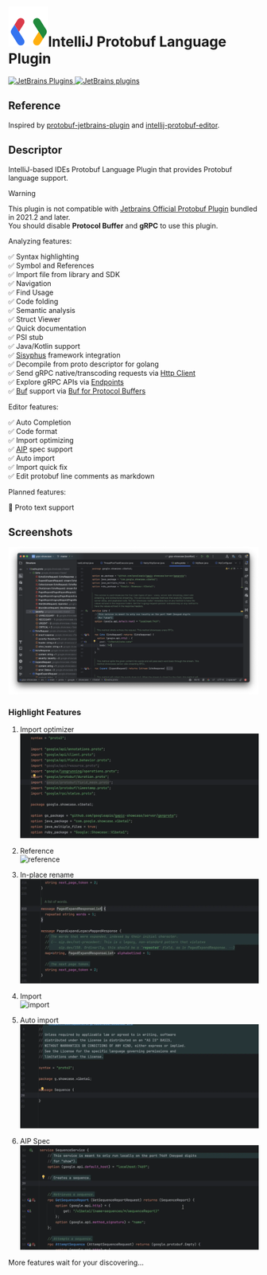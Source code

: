 # ![Logo](resources/logo.svg)IntelliJ Protobuf Language Plugin

[![JetBrains Plugins](https://img.shields.io/jetbrains/plugin/v/16422) ![JetBrains plugins](https://img.shields.io/jetbrains/plugin/d/16422)](https://plugins.jetbrains.com/plugin/16422-protobuf)

## Reference

Inspired by [protobuf-jetbrains-plugin](https://github.com/ksprojects/protobuf-jetbrains-plugin)
and [intellij-protobuf-editor](https://github.com/jvolkman/intellij-protobuf-editor).

## Descriptor

<!-- Plugin description -->
IntelliJ-based IDEs Protobuf Language Plugin that provides Protobuf language support.

> [!WARNING]
> This plugin is not compatible
> with [Jetbrains Official Protobuf Plugin](https://plugins.jetbrains.com/plugin/14004-protocol-buffers) bundled in
> 2021.2 and later.  
> You should disable **Protocol Buffer** and **gRPC** to use this plugin.

Analyzing features:

✅ Syntax highlighting  
✅ Symbol and References  
✅ Import file from library and SDK  
✅ Navigation  
✅ Find Usage  
✅ Code folding  
✅ Semantic analysis  
✅ Struct Viewer  
✅ Quick documentation  
✅ PSI stub  
✅ Java/Kotlin support  
✅ [Sisyphus](https://github.com/ButterCam/sisyphus) framework integration  
✅ Decompile from proto descriptor for golang  
✅ Send gRPC native/transcoding requests via [Http Client](https://plugins.jetbrains.com/plugin/13121-http-client)  
✅ Explore gRPC APIs via [Endpoints](https://plugins.jetbrains.com/plugin/16890-endpoints)  
✅ [Buf](https://buf.build/) support via [Buf for Protocol Buffers](https://plugins.jetbrains.com/plugin/19147-buf-for-protocol-buffers)

Editor features:

✅ Auto Completion  
✅ Code format  
✅ Import optimizing  
✅ [AIP](https://google.aip.dev/) spec support  
✅ Auto import  
✅ Import quick fix  
✅ Edit protobuf line comments as markdown

<!-- Plugin description end -->

Planned features:

🙋 Proto text support

## Screenshots

![screenshot](resources/screenshot.png)

### Highlight Features

1. Import optimizer  
   ![import](resources/import_optimizer.webp)

2. Reference  
   ![reference](resources/reference.webp)

3. In-place rename  
   ![rename](resources/rename.webp)

4. Import  
   ![import](resources/import.webp)

5. Auto import  
   ![auto import](resources/auto_import.webp)

6. AIP Spec
   ![resource](resources/aip.webp)

More features wait for your discovering...
